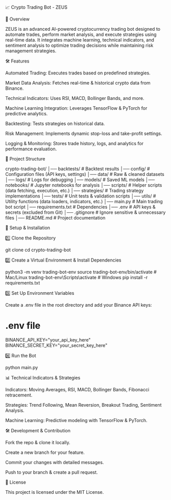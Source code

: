 📈 Crypto Trading Bot - ZEUS

🚀 Overview

ZEUS is an advanced AI-powered cryptocurrency trading bot designed to automate trades, perform market analysis, and execute strategies using real-time data. It integrates machine learning, technical indicators, and sentiment analysis to optimize trading decisions while maintaining risk management strategies.

🛠️ Features

Automated Trading: Executes trades based on predefined strategies.

Market Data Analysis: Fetches real-time & historical crypto data from Binance.

Technical Indicators: Uses RSI, MACD, Bollinger Bands, and more.

Machine Learning Integration: Leverages TensorFlow & PyTorch for predictive analytics.

Backtesting: Tests strategies on historical data.

Risk Management: Implements dynamic stop-loss and take-profit settings.

Logging & Monitoring: Stores trade history, logs, and analytics for performance evaluation.

📂 Project Structure

crypto-trading-bot/
│── backtests/        # Backtest results
│── config/           # Configuration files (API keys, settings)
│── data/             # Raw & cleaned datasets
│── logs/             # Logs for debugging
│── models/           # Saved ML models
│── notebooks/        # Jupyter notebooks for analysis
│── scripts/          # Helper scripts (data fetching, execution, etc.)
│── strategies/       # Trading strategy implementations
│── tests/            # Unit tests & validation scripts
│── utils/            # Utility functions (data loaders, indicators, etc.)
│── main.py           # Main trading bot script
│── requirements.txt  # Dependencies
│── .env              # API keys & secrets (excluded from Git)
│── .gitignore        # Ignore sensitive & unnecessary files
│── README.md         # Project documentation

🔧 Setup & Installation

1️⃣ Clone the Repository

git clone <your-repo-url>
cd crypto-trading-bot

2️⃣ Create a Virtual Environment & Install Dependencies

python3 -m venv trading-bot-env
source trading-bot-env/bin/activate  # Mac/Linux
trading-bot-env\Scripts\activate    # Windows
pip install -r requirements.txt

3️⃣ Set Up Environment Variables

Create a .env file in the root directory and add your Binance API keys:

# .env file
BINANCE_API_KEY="your_api_key_here"
BINANCE_SECRET_KEY="your_secret_key_here"

4️⃣ Run the Bot

python main.py

📊 Technical Indicators & Strategies

Indicators: Moving Averages, RSI, MACD, Bollinger Bands, Fibonacci retracement.

Strategies: Trend Following, Mean Reversion, Breakout Trading, Sentiment Analysis.

Machine Learning: Predictive modeling with TensorFlow & PyTorch.

🛠️ Development & Contribution

Fork the repo & clone it locally.

Create a new branch for your feature.

Commit your changes with detailed messages.

Push to your branch & create a pull request.

📜 License

This project is licensed under the MIT License.

